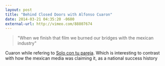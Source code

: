 ```yaml
---
layout: post
title: "Behind Closed Doors with Alfonso Cuaron"
date: 2014-03-21 04:35:20 -0600
external-url: http://vimeo.com/88807674
---
```


> "When we finish that film we burned our bridges with the mexican
> industry"

Cuaron while refering to [Solo con tu pareja](http://www.imdb.com/title/tt0102958). 
Which is interesting to contrast with how the mexican media was claiming it, as a national success history
